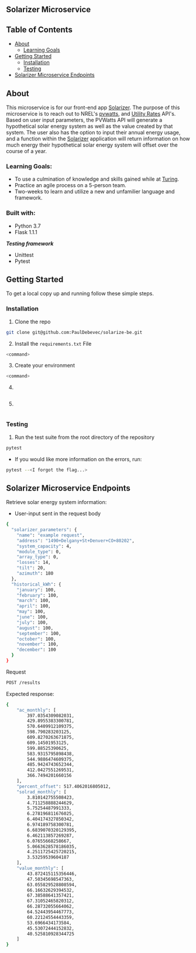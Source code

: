 ## Solarizer Microservice

## Table of Contents

* [About](#about)
  * [Learning Goals](#learning-goals)
* [Getting Started](#getting-started)
  * [Installation](#installation)
  * [Testing](#testing)
* [Solarizer Microservice Endpoints](#solarizer-microservice-endpoints)

## About

This microservice is for our front-end app [Solarizer](https://github.com/PaulDebevec/solarizer). The purpose of this microservice is to reach out to NREL's [pvwatts](https://developer.nrel.gov/docs/solar/pvwatts/v6/), and [Utility Rates](https://developer.nrel.gov/docs/electricity/utility-rates-v3/) API's. Based on user input parameters, the PVWatts API will generate a hypothetical solar energy system as well as the value created by that system. The user also has the option to input their annual energy usage, and a function within the [Solarizer](https://github.com/PaulDebevec/solarizer) application will return information on how much energy their hypothetical solar energy system will offset over the course of a year.

### Learning Goals: 

- To use a culmination of knowledge and skills gained while at [Turing](https://turing.io/).
- Practice an agile process on a 5-person team.
- Two-weeks to learn and utilize a new and unfamilier language and framework.


### Built with:

- Python 3.7
- Flask 1.1.1

***Testing framework***
- Unittest
- Pytest

## Getting Started

To get a local copy up and running follow these simple steps.

### Installation

1. Clone the repo
```sh
git clone git@github.com:PaulDebevec/solarize-be.git
```
2. Install the `requirements.txt` File
```sh
<command>
```
3. Create your environment
```sh
<command>
```
4. 
```sh

```

5. 
```sh

```


### Testing

1. Run the test suite from the root directory of the repository

```sh
pytest
```
* If you would like more information on the errors, run:
```sh
pytest --<I forgot the flag...>
```


## Solarizer Microservice Endpoints

Retrieve solar energy system information:

* User-input sent in the request body
```sh
{
  "solarizer_parameters": {
    "name": "example request",
    "address": "1490+Delgany+St+Denver+CO+80202",
    "system_capacity": 4,
    "module_type": 0,
    "array_type": 0,
    "losses": 14,
    "tilt": 20,
    "azimuth": 180
  },
  "historical_kWh": {
    "january": 100,
    "february": 100,
    "march": 100,
    "april": 100,
    "may": 100,
    "june": 100,
    "july": 100,
    "august": 100,
    "september": 100,
    "october": 100,
    "november": 100,
    "december": 100
  }
}
```

Request
```sh
POST /results
```

Expected response: 
```sh
{
    "ac_monthly": [
        397.0354309082031,
        429.8955383300781,
        570.6409912109375,
        598.790283203125,
        609.8270263671875,
        609.14501953125,
        599.88525390625,
        583.9315795898438,
        544.9886474609375,
        485.9424743652344,
        412.0427551269531,
        366.7494201660156
    ],
    "percent_offset": 517.4062016805012,
    "solrad_monthly": [
        3.810142755508423,
        4.711258888244629,
        5.75254487991333,
        6.278196811676025,
        6.404174327850342,
        6.974189758300781,
        6.6839070320129395,
        6.462113857269287,
        6.07655668258667,
        5.0663628578186035,
        4.2511725425720215,
        3.53259539604187
    ],
    "value_monthly": [
        43.872415115356446,
        47.50345698547363,
        63.055829528808594,
        66.16632629394532,
        67.38588641357421,
        67.31052465820312,
        66.28732055664062,
        64.52443954467773,
        60.22124554443359,
        53.6966434173584,
        45.53072444152832,
        40.525810928344725
    ]
}
```
